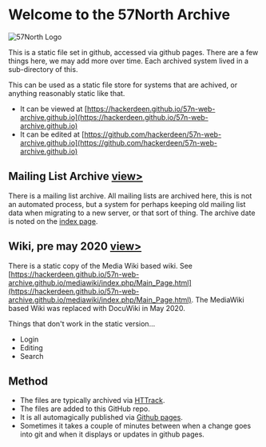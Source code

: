 # Welcome to the 57North Archive

![57North Logo](https://hackerdeen.github.io/57n-web-archive.github.io/mediawiki/images/thumb/3/3d/57_North_WLL.svg/286px-57_North_WLL.svg.png)

This is a static file set in github, accessed via github pages.  There are a few things here, we may add more over time.  Each archived system lived in a sub-directory of this.

This can be used as a static file store for systems that are achived, or anything reasonably static like that. 
* It can be viewed at [https://hackerdeen.github.io/57n-web-archive.github.io](https://hackerdeen.github.io/57n-web-archive.github.io)
* It can be edited at [https://github.com/hackerdeen/57n-web-archive.github.io](https://github.com/hackerdeen/57n-web-archive.github.io)


## Mailing List Archive [view>](https://hackerdeen.github.io/57n-web-archive.github.io/mailing_list/)

There is a mailing list archive. All mailing lists are archived here, this is not an automated process, but a system for perhaps keeping old mailing list data when migrating to a new server, or that sort of thing.  The archive date is noted on the [index page](https://hackerdeen.github.io/57n-web-archive.github.io/mailing_list/).


## Wiki, pre may 2020 [view>](https://hackerdeen.github.io/57n-web-archive.github.io/mediawiki/index.php/Main_Page.html)

There is a static copy of the Media Wiki based wiki. See [https://hackerdeen.github.io/57n-web-archive.github.io/mediawiki/index.php/Main_Page.html](https://hackerdeen.github.io/57n-web-archive.github.io/mediawiki/index.php/Main_Page.html).  The MediaWiki based Wiki was replaced with DocuWiki in May 2020.

Things that don't work in the static version...
* Login
* Editing
* Search


## Method

* The files are typically archived via [HTTrack](https://www.httrack.com/).
* The files are added to this GitHub repo.
* It is all automagically published via [Github pages](https://pages.github.com/).
* Sometimes it takes a couple of minutes between when a change goes into git and when it displays or updates in github pages.
